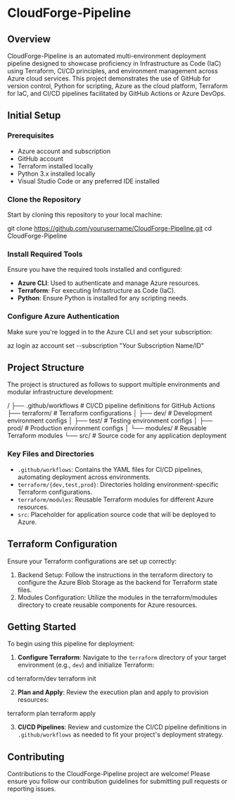# CloudForge-Pipeline

## Overview

CloudForge-Pipeline is an automated multi-environment deployment pipeline designed to showcase proficiency in Infrastructure as Code (IaC) using Terraform, CI/CD principles, and environment management across Azure cloud services. This project demonstrates the use of GitHub for version control, Python for scripting, Azure as the cloud platform, Terraform for IaC, and CI/CD pipelines facilitated by GitHub Actions or Azure DevOps.

## Initial Setup

### Prerequisites

- Azure account and subscription
- GitHub account
- Terraform installed locally
- Python 3.x installed locally
- Visual Studio Code or any preferred IDE installed

### Clone the Repository

Start by cloning this repository to your local machine:

git clone https://github.com/yourusername/CloudForge-Pipeline.git
cd CloudForge-Pipeline


### Install Required Tools

Ensure you have the required tools installed and configured:

- **Azure CLI**: Used to authenticate and manage Azure resources.
- **Terraform**: For executing Infrastructure as Code (IaC).
- **Python**: Ensure Python is installed for any scripting needs.

### Configure Azure Authentication

Make sure you're logged in to the Azure CLI and set your subscription:

az login
az account set --subscription "Your Subscription Name/ID"


## Project Structure

The project is structured as follows to support multiple environments and modular infrastructure development:

/
├── .github/workflows # CI/CD pipeline definitions for GitHub Actions
├── terraform/ # Terraform configurations
│ ├── dev/ # Development environment configs
│ ├── test/ # Testing environment configs
│ ├── prod/ # Production environment configs
│ └── modules/ # Reusable Terraform modules
└── src/ # Source code for any application deployment


### Key Files and Directories

- `.github/workflows`: Contains the YAML files for CI/CD pipelines, automating deployment across environments.
- `terraform/{dev,test,prod}`: Directories holding environment-specific Terraform configurations.
- `terraform/modules`: Reusable Terraform modules for different Azure resources.
- `src`: Placeholder for application source code that will be deployed to Azure.

## Terraform Configuration
Ensure your Terraform configurations are set up correctly:

1. Backend Setup: Follow the instructions in the terraform directory to configure the Azure Blob Storage as the backend for Terraform state files.
2. Modules Configuration: Utilize the modules in the terraform/modules directory to create reusable components for Azure resources.

## Getting Started

To begin using this pipeline for deployment:

1. **Configure Terraform**: Navigate to the `terraform` directory of your target environment (e.g., `dev`) and initialize Terraform:

cd terraform/dev
terraform init


2. **Plan and Apply**: Review the execution plan and apply to provision resources:

terraform plan
terraform apply


3. **CI/CD Pipelines**: Review and customize the CI/CD pipeline definitions in `.github/workflows` as needed to fit your project's deployment strategy.

## Contributing

Contributions to the CloudForge-Pipeline project are welcome! Please ensure you follow our contribution guidelines for submitting pull requests or reporting issues.



